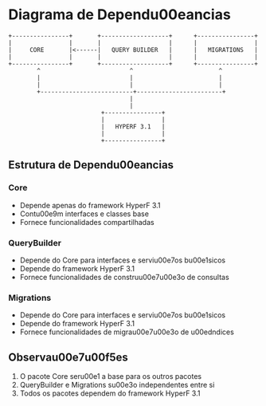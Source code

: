 # Diagrama de Dependu00eancias

```
+----------------+       +-------------------+      +----------------+
|                |       |                   |      |                |
|     CORE       |<------|   QUERY BUILDER   |      |   MIGRATIONS   |
|                |       |                   |      |                |
+----------------+       +-------------------+      +----------------+
        ^                         ^                        ^
        |                         |                        |
        |                         |                        |
        +--------------------------+------------------------+
                                  |
                                  |
                          +----------------+
                          |                |
                          |   HYPERF 3.1   |
                          |                |
                          +----------------+
```

## Estrutura de Dependu00eancias

### Core
- Depende apenas do framework HyperF 3.1
- Contu00e9m interfaces e classes base
- Fornece funcionalidades compartilhadas

### QueryBuilder
- Depende do Core para interfaces e serviu00e7os bu00e1sicos
- Depende do framework HyperF 3.1
- Fornece funcionalidades de construu00e7u00e3o de consultas

### Migrations
- Depende do Core para interfaces e serviu00e7os bu00e1sicos
- Depende do framework HyperF 3.1
- Fornece funcionalidades de migrau00e7u00e3o de u00edndices

## Observau00e7u00f5es

1. O pacote Core seru00e1 a base para os outros pacotes
2. QueryBuilder e Migrations su00e3o independentes entre si
3. Todos os pacotes dependem do framework HyperF 3.1

